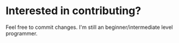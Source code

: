 # Interested in contributing?

Feel free to commit changes. I'm still an beginner/intermediate level programmer.
